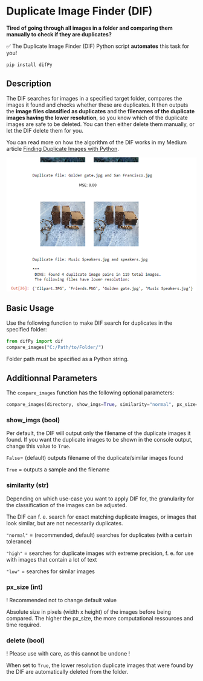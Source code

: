 # Duplicate Image Finder (DIF)
**Tired of going through all images in a folder and comparing them manually to check if they are duplicates?**

:white_check_mark: The Duplicate Image Finder (DIF) Python script **automates** this task for you!

```python
pip install difPy
```

## Description
The DIF searches for images in a specified target folder, compares the images it found and checks whether these are duplicates. It then outputs the **image files classified as duplicates** and the **filenames of the duplicate images having the lower resolution**, so you know which of the duplicate images are safe to be deleted. You can then either delete them manually, or let the DIF delete them for you.

You can read more on how the algorithm of the DIF works in my Medium article [Finding Duplicate Images with Python](https://towardsdatascience.com/finding-duplicate-images-with-python-71c04ec8051).

<p align="center">
  <img src="example_output.png" width="600" title="Example Output: Duplicate Image Finder">
</p>

## Basic Usage
Use the following function to make DIF search for duplicates in the specified folder:

```python
from difPy import dif
compare_images("C:/Path/to/Folder/")
``` 
Folder path must be specified as a Python string.
## Additionnal Parameters
The ``compare_images`` function has the following optional parameters:

```python
compare_images(directory, show_imgs=True, similarity="normal", px_size=50, delete=False)
```

### show_imgs (bool)

Per default, the DIF will output only the filename of the duplicate images it found. If you want the duplicate images to be shown in the console output, change this value to ``True``.

```False```= (default) outputs filename of the duplicate/similar images found

```True``` = outputs a sample and the filename

### similarity (str)

Depending on which use-case you want to apply DIF for, the granularity for the classification of the images can be adjusted.

The DIF can f. e. search for exact matching duplicate images, or images that look similar, but are not necessarily duplicates.

``"normal"`` = (recommended, default) searches for duplicates (with a certain tolerance)

``"high"`` = searches for duplicate images with extreme precision, f. e. for use with images that contain a lot of text     

``"low"`` = searches for similar images

### px_size (int)

! Recommended not to change default value

Absolute size in pixels (width x height) of the images before being compared.
The higher the px_size, the more computational ressources and time required.     
                           
### delete (bool)

! Please use with care, as this cannot be undone !

When set to ``True``, the lower resolution duplicate images that were found by the DIF are automatically deleted from the folder.   
                           

